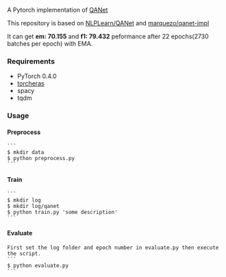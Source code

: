 A Pytorch implementation of [QANet](https://arxiv.org/pdf/1804.09541.pdf)  

This repository is based on [NLPLearn/QANet](https://github.com/NLPLearn/QANet) and [marquezo/qanet-impl](https://github.com/marquezo/qanet-impl)

It can get **em: 70.155** and **f1: 79.432** peformance after 22 epochs(2730 batches per epoch) with EMA.

### Requirements
- PyTorch 0.4.0
- [torcheras](https://github.com/hackiey/torcheras)
- spacy
- tqdm

### Usage
#### Preprocess
    ```
    $ mkdir data
    $ python preprocess.py
    ```

#### Train
    ```
    $ mkdir log
    $ mkdir log/qanet
    $ python train.py 'some description'
    ```

#### Evaluate
    First set the log folder and epoch number in evaluate.py then execute the script.
    ```
    $ python evaluate.py
    ```